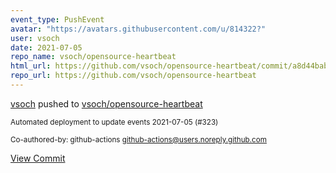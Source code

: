 ```yaml
---
event_type: PushEvent
avatar: "https://avatars.githubusercontent.com/u/814322?"
user: vsoch
date: 2021-07-05
repo_name: vsoch/opensource-heartbeat
html_url: https://github.com/vsoch/opensource-heartbeat/commit/a8d44bab1be4d6baf2fe9901e88e42b4a3eb34da
repo_url: https://github.com/vsoch/opensource-heartbeat
---
```


<a href='https://github.com/vsoch' target='_blank'>vsoch</a> pushed to <a href='https://github.com/vsoch/opensource-heartbeat' target='_blank'>vsoch/opensource-heartbeat</a>

<small>Automated deployment to update events 2021-07-05 (#323)

Co-authored-by: github-actions <github-actions@users.noreply.github.com></small>

<a href='https://github.com/vsoch/opensource-heartbeat/commit/a8d44bab1be4d6baf2fe9901e88e42b4a3eb34da' target='_blank'>View Commit</a>
